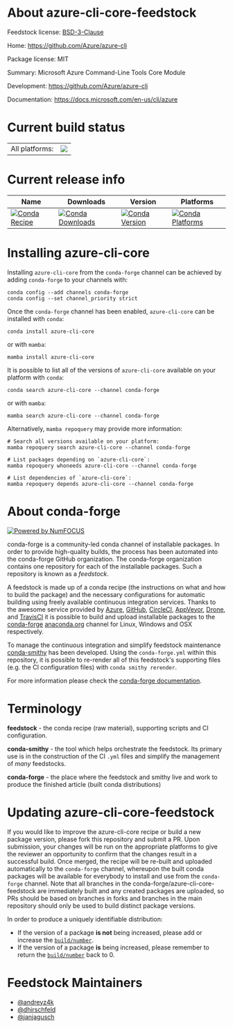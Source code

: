 About azure-cli-core-feedstock
==============================

Feedstock license: [BSD-3-Clause](https://github.com/conda-forge/azure-cli-core-feedstock/blob/main/LICENSE.txt)

Home: https://github.com/Azure/azure-cli

Package license: MIT

Summary: Microsoft Azure Command-Line Tools Core Module

Development: https://github.com/Azure/azure-cli

Documentation: https://docs.microsoft.com/en-us/cli/azure

Current build status
====================


<table><tr><td>All platforms:</td>
    <td>
      <a href="https://dev.azure.com/conda-forge/feedstock-builds/_build/latest?definitionId=None&branchName=main">
        <img src="https://dev.azure.com/conda-forge/feedstock-builds/_apis/build/status/azure-cli-core-feedstock?branchName=main">
      </a>
    </td>
  </tr>
</table>

Current release info
====================

| Name | Downloads | Version | Platforms |
| --- | --- | --- | --- |
| [![Conda Recipe](https://img.shields.io/badge/recipe-azure--cli--core-green.svg)](https://anaconda.org/conda-forge/azure-cli-core) | [![Conda Downloads](https://img.shields.io/conda/dn/conda-forge/azure-cli-core.svg)](https://anaconda.org/conda-forge/azure-cli-core) | [![Conda Version](https://img.shields.io/conda/vn/conda-forge/azure-cli-core.svg)](https://anaconda.org/conda-forge/azure-cli-core) | [![Conda Platforms](https://img.shields.io/conda/pn/conda-forge/azure-cli-core.svg)](https://anaconda.org/conda-forge/azure-cli-core) |

Installing azure-cli-core
=========================

Installing `azure-cli-core` from the `conda-forge` channel can be achieved by adding `conda-forge` to your channels with:

```
conda config --add channels conda-forge
conda config --set channel_priority strict
```

Once the `conda-forge` channel has been enabled, `azure-cli-core` can be installed with `conda`:

```
conda install azure-cli-core
```

or with `mamba`:

```
mamba install azure-cli-core
```

It is possible to list all of the versions of `azure-cli-core` available on your platform with `conda`:

```
conda search azure-cli-core --channel conda-forge
```

or with `mamba`:

```
mamba search azure-cli-core --channel conda-forge
```

Alternatively, `mamba repoquery` may provide more information:

```
# Search all versions available on your platform:
mamba repoquery search azure-cli-core --channel conda-forge

# List packages depending on `azure-cli-core`:
mamba repoquery whoneeds azure-cli-core --channel conda-forge

# List dependencies of `azure-cli-core`:
mamba repoquery depends azure-cli-core --channel conda-forge
```


About conda-forge
=================

[![Powered by
NumFOCUS](https://img.shields.io/badge/powered%20by-NumFOCUS-orange.svg?style=flat&colorA=E1523D&colorB=007D8A)](https://numfocus.org)

conda-forge is a community-led conda channel of installable packages.
In order to provide high-quality builds, the process has been automated into the
conda-forge GitHub organization. The conda-forge organization contains one repository
for each of the installable packages. Such a repository is known as a *feedstock*.

A feedstock is made up of a conda recipe (the instructions on what and how to build
the package) and the necessary configurations for automatic building using freely
available continuous integration services. Thanks to the awesome service provided by
[Azure](https://azure.microsoft.com/en-us/services/devops/), [GitHub](https://github.com/),
[CircleCI](https://circleci.com/), [AppVeyor](https://www.appveyor.com/),
[Drone](https://cloud.drone.io/welcome), and [TravisCI](https://travis-ci.com/)
it is possible to build and upload installable packages to the
[conda-forge](https://anaconda.org/conda-forge) [anaconda.org](https://anaconda.org/)
channel for Linux, Windows and OSX respectively.

To manage the continuous integration and simplify feedstock maintenance
[conda-smithy](https://github.com/conda-forge/conda-smithy) has been developed.
Using the ``conda-forge.yml`` within this repository, it is possible to re-render all of
this feedstock's supporting files (e.g. the CI configuration files) with ``conda smithy rerender``.

For more information please check the [conda-forge documentation](https://conda-forge.org/docs/).

Terminology
===========

**feedstock** - the conda recipe (raw material), supporting scripts and CI configuration.

**conda-smithy** - the tool which helps orchestrate the feedstock.
                   Its primary use is in the construction of the CI ``.yml`` files
                   and simplify the management of *many* feedstocks.

**conda-forge** - the place where the feedstock and smithy live and work to
                  produce the finished article (built conda distributions)


Updating azure-cli-core-feedstock
=================================

If you would like to improve the azure-cli-core recipe or build a new
package version, please fork this repository and submit a PR. Upon submission,
your changes will be run on the appropriate platforms to give the reviewer an
opportunity to confirm that the changes result in a successful build. Once
merged, the recipe will be re-built and uploaded automatically to the
`conda-forge` channel, whereupon the built conda packages will be available for
everybody to install and use from the `conda-forge` channel.
Note that all branches in the conda-forge/azure-cli-core-feedstock are
immediately built and any created packages are uploaded, so PRs should be based
on branches in forks and branches in the main repository should only be used to
build distinct package versions.

In order to produce a uniquely identifiable distribution:
 * If the version of a package **is not** being increased, please add or increase
   the [``build/number``](https://docs.conda.io/projects/conda-build/en/latest/resources/define-metadata.html#build-number-and-string).
 * If the version of a package **is** being increased, please remember to return
   the [``build/number``](https://docs.conda.io/projects/conda-build/en/latest/resources/define-metadata.html#build-number-and-string)
   back to 0.

Feedstock Maintainers
=====================

* [@andreyz4k](https://github.com/andreyz4k/)
* [@dhirschfeld](https://github.com/dhirschfeld/)
* [@janjagusch](https://github.com/janjagusch/)

